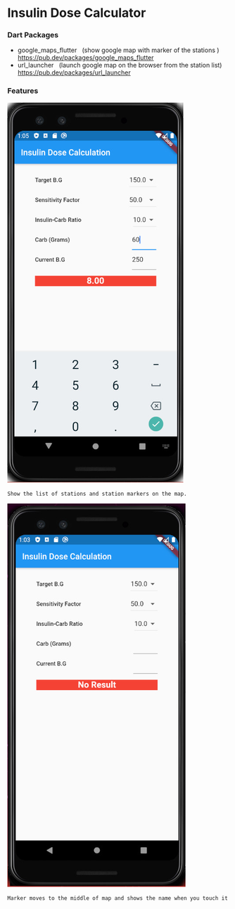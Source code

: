 # Insulin Dose Calculator

### Dart Packages
- google_maps_flutter &nbsp;&nbsp;(show google map with  marker of the stations )<br />
    https://pub.dev/packages/google_maps_flutter
- url_launcher &nbsp;&nbsp;(launch google map on the browser from the station list)<br />
    https://pub.dev/packages/url_launcher


### Features
![image](./two_1.jpg)
```sh
Show the list of stations and station markers on the map.
```
![image](./one_1.jpg)
```sh
Marker moves to the middle of map and shows the name when you touch it on the map.
```

